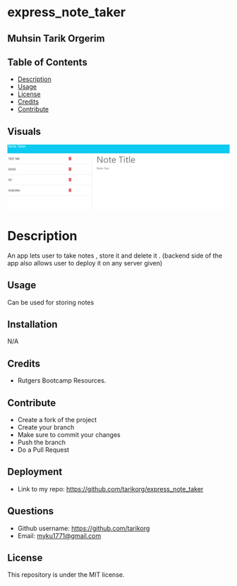 # express_note_taker


  ## Muhsin Tarik Orgerim

  ## Table of Contents
  - [Description](#description)
  - [Usage](#usage)
  - [License](#license)
  - [Credits](#credits)
  - [Contribute](#contribute)
  


  ## Visuals
  <img src="Images/image-1.png">
 

  # Description
  An app lets user to take notes , store it and delete it . (backend side of the app also allows user to deploy it on any server given)


  ## Usage
  Can be used for storing notes

  ## Installation
  N/A

  ## Credits
  - Rutgers Bootcamp Resources.

  ## Contribute
  - Create a fork of the project
  - Create your branch
  - Make sure to commit your changes
  - Push the branch
  - Do a Pull Request

  ## Deployment
  - Link to my repo: https://github.com/tarikorg/express_note_taker
  
   
  ## Questions
  - Github username: https://github.com/tarikorg
  - Email: myku1771@gmail.com


  ## License
  This repository is under the MIT license.

